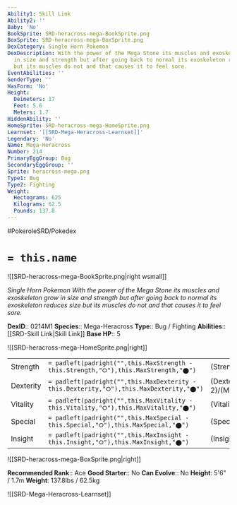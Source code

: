 ```yaml
---
Ability1: Skill Link
Ability2: ''
Baby: 'No'
BookSprite: SRD-heracross-mega-BookSprite.png
BoxSprite: SRD-heracross-mega-BoxSprite.png
DexCategory: Single Horn Pokemon
DexDescription: With the power of the Mega Stone its muscles and exoskeleton grow
  in size and strength but after going back to normal its exoskeleton reduces size
  but its muscles do not and that causes it to feel sore.
EventAbilities: ''
GenderType: ''
HasForm: 'No'
Height:
  Deimeters: 17
  Feet: 5.6
  Meters: 1.7
HiddenAbility: ''
HomeSprite: SRD-heracross-mega-HomeSprite.png
Learnset: '[[SRD-Mega-Heracross-Learnset]]'
Legendary: 'No'
Name: Mega-Heracross
Number: 214
PrimaryEggGroup: Bug
SecondaryEggGroup: ''
Sprite: heracross-mega.png
Type1: Bug
Type2: Fighting
Weight:
  Hectograms: 625
  Kilograms: 62.5
  Pounds: 137.8
---
```


#PokeroleSRD/Pokedex

# `= this.name`

![[SRD-heracross-mega-BookSprite.png|right wsmall]]

*Single Horn Pokemon*
*With the power of the Mega Stone its muscles and exoskeleton grow in size and strength but after going back to normal its exoskeleton reduces size but its muscles do not and that causes it to feel sore.*

**DexID**:: 0214M1
**Species**:: Mega-Heracross
**Type**:: Bug / Fighting
**Abilities**:: [[SRD-Skill Link|Skill Link]]
**Base HP**:: 5

![[SRD-heracross-mega-HomeSprite.png|right]]

|           |                                                                                        |                                          |
| --------- | -------------------------------------------------------------------------------------- | ---------------------------------------- |
| Strength  | `= padleft(padright("",this.MaxStrength - this.Strength,"⭘"),this.MaxStrength,"⬤")`    | (Strength::4)/(MaxStrength::9)   |
| Dexterity | `= padleft(padright("",this.MaxDexterity - this.Dexterity,"⭘"),this.MaxDexterity,"⬤")` | (Dexterity:: 2)/(MaxDexterity::5) |
| Vitality  | `= padleft(padright("",this.MaxVitality - this.Vitality,"⭘"),this.MaxVitality,"⬤")`    | (Vitality::3)/(MaxVitality::6)   |
| Special   | `= padleft(padright("",this.MaxSpecial - this.Special,"⭘"),this.MaxSpecial,"⬤")`       | (Special::1)/(MaxSpecial::2)     |
| Insight   | `= padleft(padright("",this.MaxInsight - this.Insight,"⭘"),this.MaxInsight,"⬤")`       | (Insight::3)/(MaxInsight::6)     |

![[SRD-heracross-mega-BoxSprite.png|right]]

**Recommended Rank**:: Ace
**Good Starter**:: No
**Can Evolve**:: No
**Height**: 5'6" / 1.7m
**Weight**: 137.8lbs / 62.5kg

![[SRD-Mega-Heracross-Learnset]]